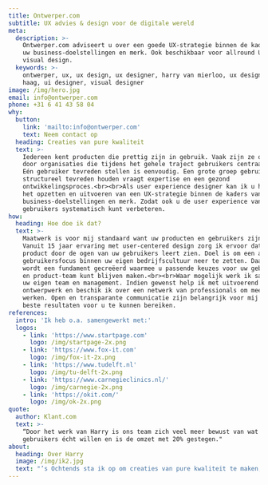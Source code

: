 ```yaml
---
title: Ontwerper.com
subtitle: UX advies & design voor de digitale wereld
meta:
  description: >-
    Ontwerper.com adviseert u over een goede UX-strategie binnen de kaders van
    uw business-doelstellingen en merk. Ook beschikbaar voor allround UX, UI en
    visual design.
  keywords: >-
    ontwerper, ux, ux design, ux designer, harry van mierloo, ux designer den
    haag, ui designer, visual designer
image: /img/hero.jpg
email: info@ontwerper.com
phone: +31 6 41 43 58 04
why:
  button:
    link: 'mailto:info@ontwerper.com'
    text: Neem contact op
  heading: Creaties van pure kwaliteit
  text: >-
    Iedereen kent producten die prettig zijn in gebruik. Vaak zijn ze ontworpen
    door organisaties die tijdens het gehele traject gebruikers centraal zetten.
    Eén gebruiker tevreden stellen is eenvoudig. Een grote groep gebruikers
    structureel tevreden houden vraagt expertise en een gezond
    ontwikkelingsproces.<br><br>Als user experience designer kan ik u helpen met
    het opzetten en uitvoeren van een UX-strategie binnen de kaders van uw
    business-doelstellingen en merk. Zodat ook u de user experience van uw
    gebruikers systematisch kunt verbeteren.
how:
  heading: Hoe doe ik dat?
  text: >-
    Maatwerk is voor mij standaard want uw producten en gebruikers zijn uniek.
    Vanuit 15 jaar ervaring met user-centered design zorg ik ervoor dat u uw
    product door de ogen van uw gebruikers leert zien. Doel is om een actieve
    gebruikersfocus binnen uw eigen bedrijfscultuur neer te zetten. Daarmee
    wordt een fundament gecreëerd waarmee u passende keuzes voor uw gebruikers
    en product-team kunt blijven maken.<br><br>Waar mogelijk werk ik samen met
    uw eigen team en management. Indien gewenst help ik met uitvoerend
    ontwerpwerk en beschik ik over een netwerk van professionals om mee samen te
    werken. Open en transparante communicatie zijn belangrijk voor mij om de
    beste resultaten voor u te kunnen bereiken.
references:
  intro: 'Ik heb o.a. samengewerkt met:'
  logos:
    - link: 'https://www.startpage.com'
      logo: /img/startpage-2x.png
    - link: 'https://www.fox-it.com'
      logo: /img/fox-it-2x.png
    - link: 'https://www.tudelft.nl'
      logo: /img/tu-delft-2x.png
    - link: 'https://www.carnegieclinics.nl/'
      logo: /img/carnegie-2x.png
    - link: 'https://okit.com/'
      logo: /img/ok-2x.png
quote:
  author: Klant.com
  text: >-
    “Door het werk van Harry is ons team zich veel meer bewust van wat onze
    gebruikers écht willen en is de omzet met 20% gestegen."
about:
  heading: Over Harry
  image: /img/ik2.jpg
  text: "’s Ochtends sta ik op om creaties van pure kwaliteit te maken, zodat mensen een prachtig en onbezorgd moment kunnen beleven. Van gebruiksvriendelijke website tot interessante foto, van strak slide deck tot advies over de beste indeling van een design-team.<br><br>Als ingenieur in het Industrieel Ontwerpen (TU Delft) heb ik een specialisatie in mens-product interactie. Ik startte mijn carrière als PS3/Xbox/PC game designer en won hierbij o.a. de Dutch Game Award voor “Best PC/Console Game”. Vervolgens heb ik als UX-, UI- en visual designer voor diverse B2B en B2C organisaties gewerkt. Soms zat mijn werk dicht op branding/marketing, soms\_in het hart van product development. In 2016 werd ik de eerste Nederlandse ontwerper met het UX Master Certificate van de gerenommeerde Nielsen Norman Group uit Silicon Valley. Sindsdien adviseer ik organisaties over de meerwaarde van UX als vakgebied.<br><br>In mijn vrije tijd doe ik aan fotografie en conceptuele beeldbewerking. Daarnaast maak ik bergwandelingen en retro-sounds met synthesizers."
---
```


